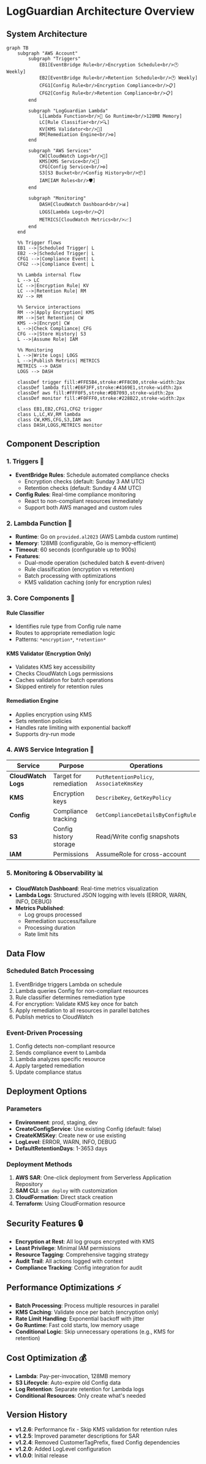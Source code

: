 # LogGuardian Architecture Overview

## System Architecture

```mermaid
graph TB
    subgraph "AWS Account"
        subgraph "Triggers"
            EB1[EventBridge Rule<br/>Encryption Schedule<br/>🕐 Weekly]
            EB2[EventBridge Rule<br/>Retention Schedule<br/>🕐 Weekly]
            CFG1[Config Rule<br/>Encryption Compliance<br/>📋]
            CFG2[Config Rule<br/>Retention Compliance<br/>📋]
        end
        
        subgraph "LogGuardian Lambda"
            L[Lambda Function<br/>🚀 Go Runtime<br/>128MB Memory]
            LC[Rule Classifier<br/>🔍]
            KV[KMS Validator<br/>🔐]
            RM[Remediation Engine<br/>⚙️]
        end
        
        subgraph "AWS Services"
            CW[CloudWatch Logs<br/>📝]
            KMS[KMS Service<br/>🔑]
            CFG[Config Service<br/>⚙️]
            S3[S3 Bucket<br/>Config History<br/>📦]
            IAM[IAM Roles<br/>🛡️]
        end
        
        subgraph "Monitoring"
            DASH[CloudWatch Dashboard<br/>📊]
            LOGS[Lambda Logs<br/>📋]
            METRICS[CloudWatch Metrics<br/>📈]
        end
    end
    
    %% Trigger flows
    EB1 -->|Scheduled Trigger| L
    EB2 -->|Scheduled Trigger| L
    CFG1 -->|Compliance Event| L
    CFG2 -->|Compliance Event| L
    
    %% Lambda internal flow
    L --> LC
    LC -->|Encryption Rule| KV
    LC -->|Retention Rule| RM
    KV --> RM
    
    %% Service interactions
    RM -->|Apply Encryption| KMS
    RM -->|Set Retention| CW
    KMS -->|Encrypt| CW
    L -->|Check Compliance| CFG
    CFG -->|Store History| S3
    L -->|Assume Role| IAM
    
    %% Monitoring
    L -->|Write Logs| LOGS
    L -->|Publish Metrics| METRICS
    METRICS --> DASH
    LOGS --> DASH
    
    classDef trigger fill:#FFE5B4,stroke:#FF8C00,stroke-width:2px
    classDef lambda fill:#E6F3FF,stroke:#4169E1,stroke-width:2px
    classDef aws fill:#FFF0F5,stroke:#DB7093,stroke-width:2px
    classDef monitor fill:#F0FFF0,stroke:#228B22,stroke-width:2px
    
    class EB1,EB2,CFG1,CFG2 trigger
    class L,LC,KV,RM lambda
    class CW,KMS,CFG,S3,IAM aws
    class DASH,LOGS,METRICS monitor
```

## Component Description

### 1. **Triggers** 🎯
- **EventBridge Rules**: Schedule automated compliance checks
  - Encryption checks (default: Sunday 3 AM UTC)
  - Retention checks (default: Sunday 4 AM UTC)
- **Config Rules**: Real-time compliance monitoring
  - React to non-compliant resources immediately
  - Support both AWS managed and custom rules

### 2. **Lambda Function** 🚀
- **Runtime**: Go on `provided.al2023` (AWS Lambda custom runtime)
- **Memory**: 128MB (configurable, Go is memory-efficient)
- **Timeout**: 60 seconds (configurable up to 900s)
- **Features**:
  - Dual-mode operation (scheduled batch & event-driven)
  - Rule classification (encryption vs retention)
  - Batch processing with optimizations
  - KMS validation caching (only for encryption rules)

### 3. **Core Components** 🔧

#### Rule Classifier
- Identifies rule type from Config rule name
- Routes to appropriate remediation logic
- Patterns: `*encryption*`, `*retention*`

#### KMS Validator (Encryption Only)
- Validates KMS key accessibility
- Checks CloudWatch Logs permissions
- Caches validation for batch operations
- Skipped entirely for retention rules

#### Remediation Engine
- Applies encryption using KMS
- Sets retention policies
- Handles rate limiting with exponential backoff
- Supports dry-run mode

### 4. **AWS Service Integration** 🔗

| Service | Purpose | Operations |
|---------|---------|------------|
| **CloudWatch Logs** | Target for remediation | `PutRetentionPolicy`, `AssociateKmsKey` |
| **KMS** | Encryption keys | `DescribeKey`, `GetKeyPolicy` |
| **Config** | Compliance tracking | `GetComplianceDetailsByConfigRule` |
| **S3** | Config history storage | Read/Write config snapshots |
| **IAM** | Permissions | AssumeRole for cross-account |

### 5. **Monitoring & Observability** 📊

- **CloudWatch Dashboard**: Real-time metrics visualization
- **Lambda Logs**: Structured JSON logging with levels (ERROR, WARN, INFO, DEBUG)
- **Metrics Published**:
  - Log groups processed
  - Remediation success/failure
  - Processing duration
  - Rate limit hits

## Data Flow

### Scheduled Batch Processing
1. EventBridge triggers Lambda on schedule
2. Lambda queries Config for non-compliant resources
3. Rule classifier determines remediation type
4. For encryption: Validate KMS key once for batch
5. Apply remediation to all resources in parallel batches
6. Publish metrics to CloudWatch

### Event-Driven Processing
1. Config detects non-compliant resource
2. Sends compliance event to Lambda
3. Lambda analyzes specific resource
4. Apply targeted remediation
5. Update compliance status

## Deployment Options

### Parameters
- **Environment**: prod, staging, dev
- **CreateConfigService**: Use existing Config (default: false)
- **CreateKMSKey**: Create new or use existing
- **LogLevel**: ERROR, WARN, INFO, DEBUG
- **DefaultRetentionDays**: 1-3653 days

### Deployment Methods
1. **AWS SAR**: One-click deployment from Serverless Application Repository
2. **SAM CLI**: `sam deploy` with customization
3. **CloudFormation**: Direct stack creation
4. **Terraform**: Using CloudFormation resource

## Security Features 🔒

- **Encryption at Rest**: All log groups encrypted with KMS
- **Least Privilege**: Minimal IAM permissions
- **Resource Tagging**: Comprehensive tagging strategy
- **Audit Trail**: All actions logged with context
- **Compliance Tracking**: Config integration for audit

## Performance Optimizations ⚡

- **Batch Processing**: Process multiple resources in parallel
- **KMS Caching**: Validate once per batch (encryption only)
- **Rate Limit Handling**: Exponential backoff with jitter
- **Go Runtime**: Fast cold starts, low memory usage
- **Conditional Logic**: Skip unnecessary operations (e.g., KMS for retention)

## Cost Optimization 💰

- **Lambda**: Pay-per-invocation, 128MB memory
- **S3 Lifecycle**: Auto-expire old Config data
- **Log Retention**: Separate retention for Lambda logs
- **Conditional Resources**: Only create what's needed

## Version History

- **v1.2.6**: Performance fix - Skip KMS validation for retention rules
- **v1.2.5**: Improved parameter descriptions for SAR
- **v1.2.4**: Removed CustomerTagPrefix, fixed Config dependencies
- **v1.2.0**: Added LogLevel configuration
- **v1.0.0**: Initial release